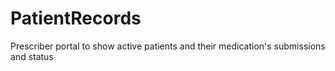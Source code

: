 # PatientRecords

Prescriber portal to show active patients and their medication's submissions and status
